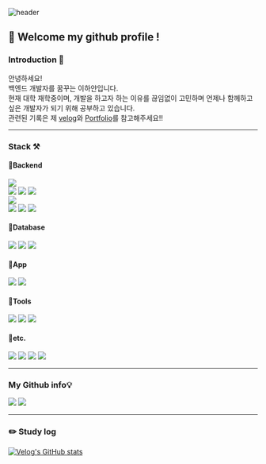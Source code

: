 <div> 

![header](https://capsule-render.vercel.app/api?type=waving&color=gradient&height=120&animation=fadeIn&section=footer&text=hayannn🚗🚘🚛&fontAlign=50)
##  :wave: Welcome my github profile !
### Introduction 🧸
안녕하세요!<br>
백엔드 개발자를 꿈꾸는 이하얀입니다.<br>
현재 대학 재학중이며, 개발을 하고자 하는 이유를 끊임없이 고민하며 언제나 함께하고 싶은 개발자가 되기 위해 공부하고 있습니다.<br>
관련된 기록은 제 [velog](https://velog.io/@dlgkdis801)와 [Portfolio](https://hayanlee.notion.site/hayanlee/0e89f3a2c1b34fff9b83ccd5ca0716ea)를 참고해주세요!!

---
  
### Stack ⚒️
#### 📍Backend
<img src="https://img.shields.io/badge/JAVA-007396?style=for-the-badge&logo=Java&logoColor=white">
<br>
<img src="https://img.shields.io/badge/Spring-6DB33F?style=for-the-badge&logo=Spring&logoColor=white">
<img src="https://img.shields.io/badge/SpringBoot-6DB33F?style=for-the-badge&logo=SpringBoot&logoColor=white">
<img src="https://img.shields.io/badge/Spring Data JPA-6DB33F?style=for-the-badge&logo=Spring Data JPA&logoColor=white">
<br>
<img src="https://img.shields.io/badge/PHP-777BB4?style=for-the-badge&logo=php&logoColor=white"/>

<br>
<img src="https://img.shields.io/badge/Linux-FCC624?style=for-the-badge&logo=linux&logoColor=black"/>
<img src="https://img.shields.io/badge/aws-232F3E?style=for-the-badge&logo=Amazon aws&logoColor=white">
<img src="https://img.shields.io/badge/Postman-FF6C37?style=for-the-badge&logo=Postman&logoColor=white"/>
<br>

#### 📍Database
<img src="https://img.shields.io/badge/MySQL-4479A1?style=for-the-badge&logo=MySQL&logoColor=white">
<img src="https://img.shields.io/badge/MariaDB-003545?style=for-the-badge&logo=mariaDB&logoColor=white"/>
<img src="https://img.shields.io/badge/Redis-red?style=for-the-badge&logo=Redis&logoColor=white"/>
<br>

#### 📍App
<img src="https://img.shields.io/badge/Android Studio-3DDC84?style=for-the-badge&logo=Android Studio&logoColor=white"/>
<img src="https://img.shields.io/badge/Firebase-FFCA28?style=for-the-badge&logo=firebase&logoColor=black"/>
<br>


#### 📍Tools
<img src="https://img.shields.io/badge/Eclipse-2C2255?style=for-the-badge&logo=Eclipse%20IDE&logoColor=white">
<img src="https://img.shields.io/badge/IntelliJ IDEA-00BFFF?style=for-the-badge&logo=IntelliJIDEA%20IDE&logoColor=white">
<img src="https://img.shields.io/badge/VSCode-007ACC?style=for-the-badge&logo=VisualStudioCode&logoColor=white">
<br>

#### 📍etc.
<img src="https://img.shields.io/badge/github-181717?style=for-the-badge&logo=github&logoColor=white" >
<img src="https://img.shields.io/badge/JavaScript-F7DF1E?style=for-the-badge&logo=JavaScript&logoColor=white">
<img src="https://img.shields.io/badge/HTML5-E34F26?style=for-the-badge&logo=HTML5&logoColor=white">
<img src="https://img.shields.io/badge/CSS3-1572B6?style=for-the-badge&logo=CSS3&logoColor=white">

---

### My Github info💡
<img src="https://github-readme-stats.vercel.app/api/top-langs/?username=hayannn&layout=compact">
<img src="https://github-readme-stats.vercel.app/api?username=hayannn&show_icons=truecontribs&count_private=true">

---
  
### :pencil2: Study log
[![Velog's GitHub stats](https://velog-readme-stats.vercel.app/api?name=dlgkdis801)](https://velog.io/@dlgkdis801)

</div>
